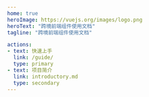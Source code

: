 ```yaml
---
home: true
heroImage: https://vuejs.org/images/logo.png
heroText: "跨境前端组件使用文档"
tagline: "跨境前端组件使用文档"

actions:
- text: 快速上手
  link: /guide/
  type: primary
- text: 项目简介
  link: introductory.md
  type: secondary
---
```

